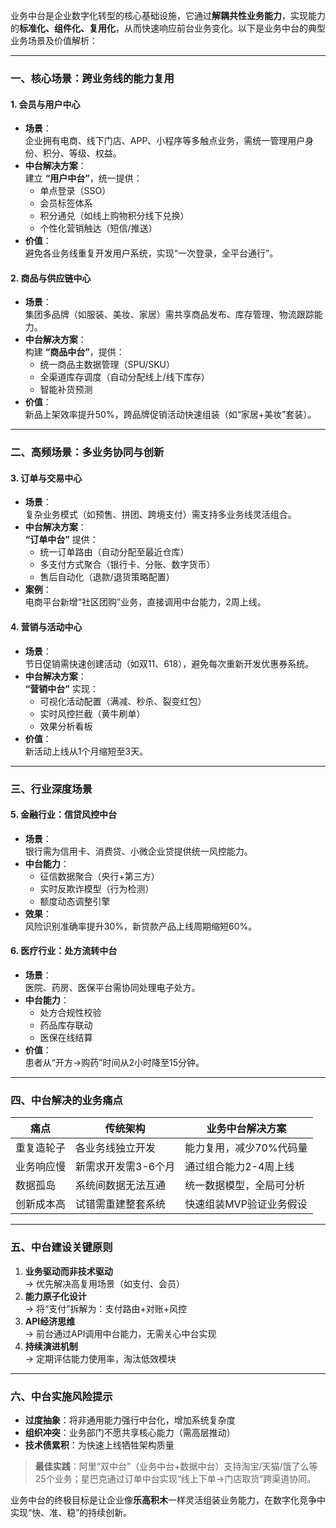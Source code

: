 业务中台是企业数字化转型的核心基础设施，它通过**解耦共性业务能力**，实现能力的**标准化、组件化、复用化**，从而快速响应前台业务变化。以下是业务中台的典型业务场景及价值解析：

---

### **一、核心场景：跨业务线的能力复用**
#### **1. 会员与用户中心**
- **场景**：  
  企业拥有电商、线下门店、APP、小程序等多触点业务，需统一管理用户身份、积分、等级、权益。
- **中台解决方案**：  
  建立 **“用户中台”**，统一提供：
  - 单点登录（SSO）
  - 会员标签体系
  - 积分通兑（如线上购物积分线下兑换）
  - 个性化营销触达（短信/推送）
- **价值**：  
  避免各业务线重复开发用户系统，实现“一次登录，全平台通行”。

#### **2. 商品与供应链中心**
- **场景**：  
  集团多品牌（如服装、美妆、家居）需共享商品发布、库存管理、物流跟踪能力。
- **中台解决方案**：  
  构建 **“商品中台”**，提供：
  - 统一商品主数据管理（SPU/SKU）
  - 全渠道库存调度（自动分配线上/线下库存）
  - 智能补货预测
- **价值**：  
  新品上架效率提升50%，跨品牌促销活动快速组装（如“家居+美妆”套装）。

---

### **二、高频场景：多业务协同与创新**
#### **3. 订单与交易中心**
- **场景**：  
  复杂业务模式（如预售、拼团、跨境支付）需支持多业务线灵活组合。
- **中台解决方案**：  
  **“订单中台”** 提供：
  - 统一订单路由（自动分配至最近仓库）
  - 多支付方式聚合（银行卡、分账、数字货币）
  - 售后自动化（退款/退货策略配置）
- **案例**：  
  电商平台新增“社区团购”业务，直接调用中台能力，2周上线。

#### **4. 营销与活动中心**
- **场景**：  
  节日促销需快速创建活动（如双11、618），避免每次重新开发优惠券系统。
- **中台解决方案**：  
  **“营销中台”** 实现：
  - 可视化活动配置（满减、秒杀、裂变红包）
  - 实时风控拦截（黄牛刷单）
  - 效果分析看板
- **价值**：  
  新活动上线从1个月缩短至3天。

---

### **三、行业深度场景**
#### **5. 金融行业：信贷风控中台**
- **场景**：  
  银行需为信用卡、消费贷、小微企业贷提供统一风控能力。
- **中台能力**：  
  - 征信数据聚合（央行+第三方）
  - 实时反欺诈模型（行为检测）
  - 额度动态调整引擎
- **效果**：  
  风险识别准确率提升30%，新贷款产品上线周期缩短60%。

#### **6. 医疗行业：处方流转中台**
- **场景**：  
  医院、药房、医保平台需协同处理电子处方。
- **中台能力**：  
  - 处方合规性校验
  - 药品库存联动
  - 医保在线结算
- **价值**：  
  患者从“开方→购药”时间从2小时降至15分钟。

---

### **四、中台解决的业务痛点**
| 痛点       | 传统架构            | 业务中台解决方案         |
| ---------- | ------------------- | ------------------------ |
| 重复造轮子 | 各业务线独立开发    | 能力复用，减少70%代码量  |
| 业务响应慢 | 新需求开发需3-6个月 | 通过组合能力2-4周上线    |
| 数据孤岛   | 系统间数据无法互通  | 统一数据模型，全局可分析 |
| 创新成本高 | 试错需重建整套系统  | 快速组装MVP验证业务假设  |

---

### **五、中台建设关键原则**
1. **业务驱动而非技术驱动**  
   → 优先解决高复用场景（如支付、会员）
2. **能力原子化设计**  
   → 将“支付”拆解为：支付路由+对账+风控
3. **API经济思维**  
   → 前台通过API调用中台能力，无需关心中台实现
4. **持续演进机制**  
   → 定期评估能力使用率，淘汰低效模块

---

### **六、中台实施风险提示**
- **过度抽象**：将非通用能力强行中台化，增加系统复杂度  
- **组织冲突**：业务部门不愿共享核心能力（需高层推动）  
- **技术债累积**：为快速上线牺牲架构质量  

> **最佳实践**：阿里“双中台”（业务中台+数据中台）支持淘宝/天猫/饿了么等25个业务；星巴克通过订单中台实现“线上下单→门店取货”跨渠道协同。

业务中台的终极目标是让企业像**乐高积木**一样灵活组装业务能力，在数字化竞争中实现“快、准、稳”的持续创新。